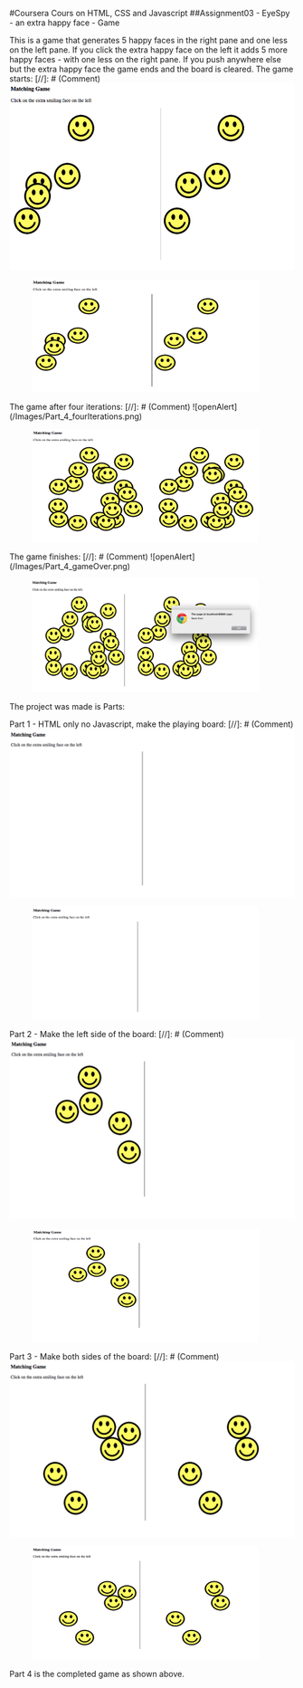 #Coursera Cours on HTML, CSS and Javascript
##Assignment03 - EyeSpy - an extra happy face - Game

This is a game that generates 5 happy faces in the right pane and one less on
the left pane. If you click the extra happy face on the left it adds 5 more
happy faces - with one less on the right pane. If you push anywhere else but the
extra happy face the game ends and the board is cleared.
The game starts:
[//]: # (Comment) ![openAlert](/Images/Part_4_start.png)
<figure><img src="/Images/Part_4_start.png" alt="Start" width="400" height="200"></figure>
The game after four iterations:
[//]: # (Comment) ![openAlert](/Images/Part_4_fourIterations.png)
<figure><img src="/Images/Part_4_fourIterations.png" alt="3 Iterations" width="400" height="200"></figure>
The game finishes:
[//]: # (Comment) ![openAlert](/Images/Part_4_gameOver.png)
<figure><img src="/Images/Part_4_gameOver.png" alt="Game Over" width="400" height="200"></figure>

The project was made is Parts:

Part 1 - HTML only no Javascript, make the playing board:
[//]: # (Comment) ![openAlert](/Images/Part_1.png)
<figure><img src="/Images/Part_1.png" alt="Part 1" width="400" height="200"></figure>

Part 2 - Make the left side of the board:
[//]: # (Comment) ![openAlert](/Images/Part_2.png)
<figure><img src="/Images/Part_2.png" alt="Part 2" width="400" height="200"></figure>

Part 3 - Make both sides of the board:
[//]: # (Comment) ![openAlert](/Images/Part_3.png)
<figure><img src="/Images/Part_3.png" alt="Part 3" width="400" height="200"></figure>

Part 4 is the completed game as shown above.
